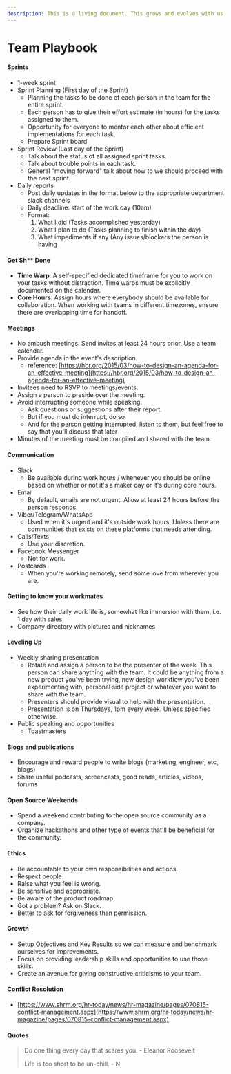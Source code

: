 ```yaml
---
description: This is a living document. This grows and evolves with us as we progress
---
```


# Team Playbook

#### Sprints

* 1-week sprint
* Sprint Planning \(First day of the Sprint\)
  * Planning the tasks to be done of each person in the team for the entire sprint.
  * Each person has to give their effort estimate \(in hours\) for the tasks assigned to them.
  * Opportunity for everyone to mentor each other about efficient implementations for each task.
  * Prepare Sprint board.
* Sprint Review \(Last day of the Sprint\)
  * Talk about the status of all assigned sprint tasks.
  * Talk about trouble points in each task.
  * General "moving forward" talk about how to we should proceed with the next sprint.
* Daily reports
  * Post daily updates in the format below to the appropriate department slack channels
  * Daily deadline: start of the work day \(10am\)
  * Format:
    1. What I did \(Tasks accomplished yesterday\)
    2. What I plan to do \(Tasks planning to finish within the day\)
    3. What impediments if any \(Any issues/blockers the person is having

#### Get Sh\*\* Done

* **Time Warp**: A self-specified dedicated timeframe for you to work on your tasks without distraction. Time warps must be explicitly documented on the calendar.
* **Core Hours**: Assign hours where everybody should be available for collaboration. When working with teams in different timezones, ensure there are overlapping time for handoff.

#### Meetings

* No ambush meetings. Send invites at least 24 hours prior. Use a team calendar.
* Provide agenda in the event's description.
  * reference: [https://hbr.org/2015/03/how-to-design-an-agenda-for-an-effective-meeting](https://hbr.org/2015/03/how-to-design-an-agenda-for-an-effective-meeting)
* Invitees need to RSVP to meetings/events.
* Assign a person to preside over the meeting.
* Avoid interrupting someone while speaking.
  * Ask questions or suggestions after their report.
  * But if you must do interrupt, do so
  * And for the person getting interrupted, listen to them, but feel free to say that you'll discuss that later 
* Minutes of the meeting must be compiled and shared with the team.

#### Communication

* Slack
  * Be available during work hours / whenever you should be online based on whether or not it's a maker day or it's during core hours.
* Email
  * By default, emails are not urgent. Allow at least 24 hours before the person responds.
* Viber/Telegram/WhatsApp
  * Used when it's urgent and it's outside work hours. Unless there are communities that exists on these platforms that needs attending.
* Calls/Texts
  * Use your discretion.
* Facebook Messenger
  * Not for work.
* Postcards
  * When you're working remotely, send some love from wherever you are.

#### Getting to know your workmates

* See how their daily work life is, somewhat like immersion with them, i.e. 1 day with sales
* Company directory with pictures and nicknames

#### Leveling Up

* Weekly sharing presentation
  * Rotate and assign a person to be the presenter of the week. This person can share anything with the team. It could be anything from a new product you've been trying, new design workflow you've been experimenting with, personal side project or whatever you want to share with the team.
  * Presenters should provide visual to help with the presentation.
  * Presentation is on Thursdays, 1pm every week. Unless specified otherwise.
* Public speaking and opportunities
  * Toastmasters

#### Blogs and publications

* Encourage and reward people to write blogs \(marketing, engineer, etc, blogs\)
* Share useful podcasts, screencasts, good reads, articles, videos, forums

#### Open Source Weekends

* Spend a weekend contributing to the open source community as a company.
* Organize hackathons and other type of events that'll be beneficial for the community.

#### Ethics

* Be accountable to your own responsibilities and actions.
* Respect people.
* Raise what you feel is wrong.
* Be sensitive and appropriate.
* Be aware of the product roadmap.
* Got a problem? Ask on Slack.
* Better to ask for forgiveness than permission.

#### Growth

* Setup Objectives and Key Results so we can measure and benchmark ourselves for improvements.
* Focus on providing leadership skills and opportunities to use those skills.
* Create an avenue for giving constructive criticisms to your team.

#### Conflict Resolution

* [https://www.shrm.org/hr-today/news/hr-magazine/pages/070815-conflict-management.aspx](https://www.shrm.org/hr-today/news/hr-magazine/pages/070815-conflict-management.aspx)

#### Quotes

> Do one thing every day that scares you. - Eleanor Roosevelt
>
> Life is too short to be un-chill. - N

